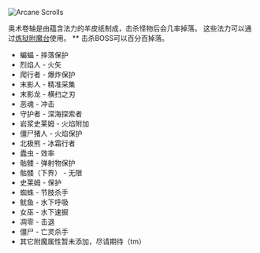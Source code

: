 ![Arcane Scrolls](item:betterwithmods:arcane_scroll)

奥术卷轴是由蕴含法力的羊皮纸制成，击杀怪物后会几率掉落。
这些法力可以通过[炼狱附魔台](../blocks/infernal_enchanter.md)使用。
** 击杀BOSS可以百分百掉落。

* 蝙蝠 - 摔落保护
* 烈焰人 - 火矢
* 爬行者 - 爆炸保护
* 末影人 - 精准采集
* 末影龙 - 横扫之刃
* 恶魂 - 冲击
* 守护者 - 深海探索者
* 岩浆史莱姆  - 火焰附加
* 僵尸猪人 - 火焰保护
* 北极熊 - 冰霜行者
* 蠹虫 - 效率
* 骷髅 - 弹射物保护
* 骷髅（下界） - 无限
* 史莱姆 - 保护
* 蜘蛛 - 节肢杀手
* 鱿鱼 - 水下呼吸
* 女巫 - 水下速掘
* 凋零 - 击退
* 僵尸 - 亡灵杀手
* 其它附魔属性暂未添加，尽请期待（tm）
